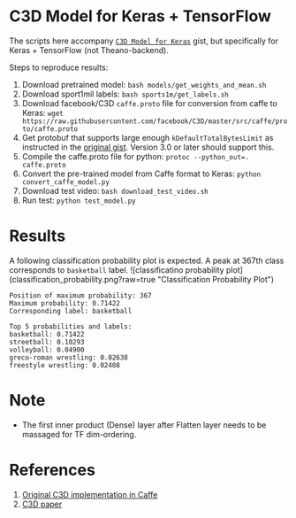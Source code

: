 C3D Model for Keras + TensorFlow
================================

The scripts here accompany [`C3D Model for Keras`](https://gist.github.com/albertomontesg/d8b21a179c1e6cca0480ebdf292c34d2) gist, but specifically for Keras + TensorFlow (not Theano-backend).

Steps to reproduce results:

1. Download pretrained model: `bash models/get_weights_and_mean.sh`
2. Download sport1mil labels: `bash sports1m/get_labels.sh`
3. Download facebook/C3D `caffe.proto` file for conversion from caffe to Keras: `wget https://raw.githubusercontent.com/facebook/C3D/master/src/caffe/proto/caffe.proto`
4. Get protobuf that supports large enough `kDefaultTotalBytesLimit` as instructed in the [original gist](https://gist.github.com/albertomontesg/d8b21a179c1e6cca0480ebdf292c34d2). Version 3.0 or later should support this.
5. Compile the caffe.proto file for python: `protoc --python_out=. caffe.proto`
6. Convert the pre-trained model from Caffe format to Keras: `python convert_caffe_model.py`
7. Download test video: `bash download_test_video.sh`
8. Run test: `python test_model.py`

Results
=======
A following classification probability plot is expected. A peak at 367th class corresponds to `basketball` label.
![classificatino probability plot] (classification_probability.png?raw=true "Classification Probability Plot")
```
Position of maximum probability: 367
Maximum probability: 0.71422
Corresponding label: basketball

Top 5 probabilities and labels:
basketball: 0.71422
streetball: 0.10293
volleyball: 0.04900
greco-roman wrestling: 0.02638
freestyle wrestling: 0.02408
```

Note
======
- The first inner product (Dense) layer after Flatten layer needs to be massaged for TF dim-ordering.

References
==========

1. [Original C3D implementation in Caffe](https://github.com/facebook/C3D)
2. [C3D paper](https://arxiv.org/abs/1412.0767)
